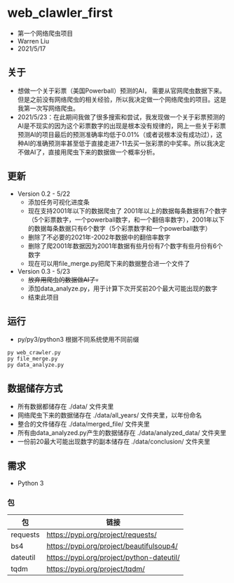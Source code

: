 # web_clawler_first
* 第一个网络爬虫项目
* Warren Liu
* 2021/5/17

## 关于 ##
* 想做一个关于彩票（美国Powerball）预测的AI， 需要从官网爬虫数据下来。但是之前没有网络爬虫的相关经验，所以我决定做一个网络爬虫的项目。这是我第一次写网络爬虫。
* 2021/5/23：在此期间我做了很多搜索和尝试，我发现做一个关于彩票预测的AI是不现实的因为这个彩票数字的出现是根本没有规律的，网上一些关于彩票预测AI的项目最后的预测准确率均低于0.01%（或者说根本没有成功过），这种AI的准确预测率甚至低于直接走进7-11去买一张彩票的中奖率。所以我决定不做AI了，直接用爬虫下来的数据做一个概率分析。

## 更新 ##
* Version 0.2 - 5/22
    - 添加任务可视化进度条
    - 现在支持2001年以下的数据爬虫了
       2001年以上的数据每条数据有7个数字（5个彩票数字，一个powerball数字，和一个翻倍率数字），2001年以下的数据每条数据只有6个数字（5个彩票数字和一个powerball数字）
    - 删除了不必要的2021年-2002年数据中的翻倍率数字
    - 删除了爬2001年数据因为2001年数据有些月份有7个数字有些月份有6个数字
    - 现在可以用file_merge.py把爬下来的数据整合进一个文件了
* Version 0.3 - 5/23
    - ~~放弃用爬虫的数据做AI了~~:skull:
    - 添加data_analyze.py，用于计算下次开奖前20个最大可能出现的数字
    - 结束此项目

## 运行 ##
- py/py3/python3 根据不同系统使用不同前缀
```
py web_crawler.py
py file_merge.py
py data_analyze.py
```

## 数据储存方式 ##
* 所有数据都储存在 ./data/ 文件夹里
* 网络爬虫下来的数据储存在 ./data/all_years/ 文件夹里，以年份命名
* 整合的文件储存在 ./data/merged_file/ 文件夹里
* 所有由data_analyzed.py产生的数据储存在 ./data/analyzed_data/ 文件夹里
* 一份前20最大可能出现数字的副本储存在 ./data/conclusion/ 文件夹里

## 需求 ##
* Python 3
### 包 ###
|   包 |   链接    |
|-----------|-----------|
|requests | https://pypi.org/project/requests/|
|bs4 | https://pypi.org/project/beautifulsoup4/|
|dateutil | https://pypi.org/project/python-dateutil/|
|tqdm | https://pypi.org/project/tqdm/|